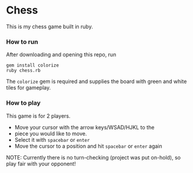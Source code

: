 # Chess
This is my chess game built in ruby.

### How to run

After downloading and opening this repo, run

```
gem install colorize
ruby chess.rb
```

The `colorize` gem is required and supplies the board with green and
white tiles for gameplay.

### How to play

This game is for 2 players.
* Move your cursor with the arrow keys/WSAD/HJKL to the
* piece you would like to move.
* Select it with `spacebar` or `enter`
* Move the cursor to a position and hit `spacebar` or `enter` again

NOTE: Currently there is no turn-checking (project was put on-hold), so
play fair with your opponent!
